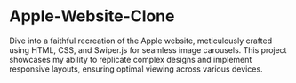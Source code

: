 # Apple-Website-Clone
Dive into a faithful recreation of the Apple website, meticulously crafted using HTML, CSS, and Swiper.js for seamless image carousels. This project showcases my ability to replicate complex designs and implement responsive layouts, ensuring optimal viewing across various devices.
